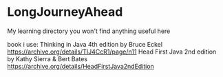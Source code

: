 # LongJourneyAhead
My learning directory you won't find anything useful here

book i use:
Thinking in Java 4th edition by Bruce Eckel
https://archive.org/details/TIJ4CcR1/page/n11
Head First Java 2nd edition by Kathy Sierra & Bert Bates
https://archive.org/details/HeadFirstJava2ndEdition
